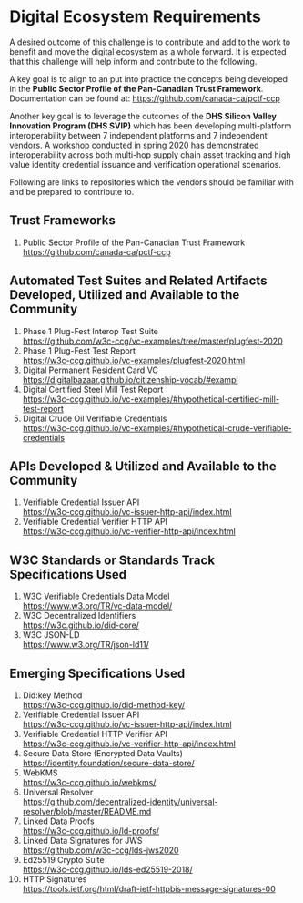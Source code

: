 # Digital Ecosystem Requirements

A desired outcome of this challenge is to contribute and add to the work to benefit and move the digital ecosystem as a whole forward. It is expected that this challenge will help inform and contribute to the following.

A key goal is to align to an put into practice the concepts being developed in the **Public Sector Profile of the Pan-Canadian Trust Framework**. Documentation can be found at: https://github.com/canada-ca/pctf-ccp

Another key goal is to leverage the outcomes of the **DHS Silicon Valley Innovation Program (DHS SVIP)** which has been developing multi-platform interoperability between 7 independent platforms and 7 independent vendors.  A workshop conducted in spring 2020 has demonstrated interoperability across both multi-hop supply chain asset tracking and high value identity credential issuance and verification operational scenarios.

Following are links to repositories which the vendors should be familiar with and be prepared to contribute to. 

## Trust Frameworks

1. Public Sector Profile of the Pan-Canadian Trust Framework <br>
https://github.com/canada-ca/pctf-ccp 

## Automated Test Suites and Related Artifacts Developed, Utilized and Available to the Community

1. Phase 1 Plug-Fest Interop Test Suite <br>
https://github.com/w3c-ccg/vc-examples/tree/master/plugfest-2020
2. Phase 1 Plug-Fest Test Report <br>
https://w3c-ccg.github.io/vc-examples/plugfest-2020.html
3. Digital Permanent Resident Card VC <br>
https://digitalbazaar.github.io/citizenship-vocab/#exampl
4. Digital Certified Steel Mill Test Report <br>
https://w3c-ccg.github.io/vc-examples/#hypothetical-certified-mill-test-report
5. Digital Crude Oil Verifiable Credentials <br>
https://w3c-ccg.github.io/vc-examples/#hypothetical-crude-verifiable-credentials

## APIs Developed & Utilized and Available to the Community

1. Verifiable Credential Issuer API <br>
https://w3c-ccg.github.io/vc-issuer-http-api/index.html
2. Verifiable Credential Verifier HTTP API <br>
https://w3c-ccg.github.io/vc-verifier-http-api/index.html

## W3C Standards or Standards Track Specifications Used
1. W3C Verifiable Credentials Data Model <br>
https://www.w3.org/TR/vc-data-model/
2. W3C Decentralized Identifiers <br>
https://w3c.github.io/did-core/
3. W3C JSON-LD <br>
https://www.w3.org/TR/json-ld11/

## Emerging Specifications Used

1. Did:key Method <br>
https://w3c-ccg.github.io/did-method-key/
2. Verifiable Credential Issuer API <br>
https://w3c-ccg.github.io/vc-issuer-http-api/index.html
3. Verifiable Credential HTTP Verifier API <br>
https://w3c-ccg.github.io/vc-verifier-http-api/index.html
4. Secure Data Store (Encrypted Data Vaults) <br>
https://identity.foundation/secure-data-store/
5. WebKMS <br>
https://w3c-ccg.github.io/webkms/
6. Universal Resolver <br>
https://github.com/decentralized-identity/universal-resolver/blob/master/README.md
7. Linked Data Proofs <br>
https://w3c-ccg.github.io/ld-proofs/
8. Linked Data Signatures for JWS <br>
https://github.com/w3c-ccg/lds-jws2020
9. Ed25519 Crypto Suite <br>
https://w3c-ccg.github.io/lds-ed25519-2018/
10. HTTP Signatures <br>
https://tools.ietf.org/html/draft-ietf-httpbis-message-signatures-00
